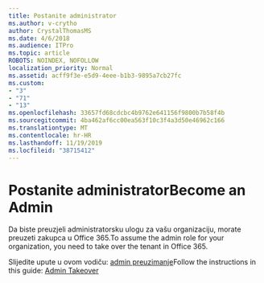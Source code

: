 ```yaml
---
title: Postanite administrator
ms.author: v-crytho
author: CrystalThomasMS
ms.date: 4/6/2018
ms.audience: ITPro
ms.topic: article
ROBOTS: NOINDEX, NOFOLLOW
localization_priority: Normal
ms.assetid: acff9f3e-e5d9-4eee-b1b3-9895a7cb27fc
ms.custom:
- "3"
- "71"
- "13"
ms.openlocfilehash: 33657fd68cdcbc4b9762e641156f9800b7b58f4b
ms.sourcegitcommit: 4ba462af6cc00ea563f10c3f4a3d50e46962c166
ms.translationtype: MT
ms.contentlocale: hr-HR
ms.lasthandoff: 11/19/2019
ms.locfileid: "38715412"
---
```

# <a name="become-an-admin"></a><span data-ttu-id="95aa7-102">Postanite administrator</span><span class="sxs-lookup"><span data-stu-id="95aa7-102">Become an Admin</span></span>

<span data-ttu-id="95aa7-103">Da biste preuzjeli administratorsku ulogu za vašu organizaciju, morate preuzeti zakupca u Office 365.</span><span class="sxs-lookup"><span data-stu-id="95aa7-103">To assume the admin role for your organization, you need to take over the tenant in Office 365.</span></span>
  
<span data-ttu-id="95aa7-104">Slijedite upute u ovom vodiču: [admin preuzimanje](https://docs.microsoft.com/azure/active-directory/users-groups-roles/domains-admin-takeover)</span><span class="sxs-lookup"><span data-stu-id="95aa7-104">Follow the instructions in this guide: [Admin Takeover](https://docs.microsoft.com/azure/active-directory/users-groups-roles/domains-admin-takeover)</span></span>
